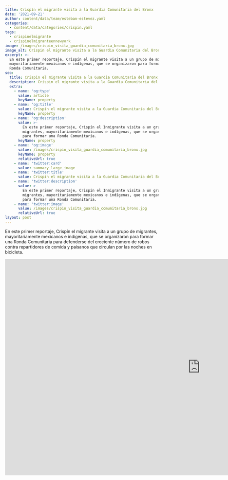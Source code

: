 ```yaml
---
title: Crispín el migrante visita a la Guardia Comunitaria del Bronx
date: '2021-09-21'
author: content/data/team/esteban-estevez.yaml
categories:
  - content/data/categories/crispin.yaml
tags:
  - crispinelmigrante
  - crispinelmigranteennewyork
image: /images/crispin_visita_guardia_comunitaria_bronx.jpg
image_alt: Crispin el migrante visita a la Guardia Comunitaria del Bronx
excerpt: >-
  En este primer reportaje, Crispín el migrante visita a un grupo de migrantes,
  mayoritariamente mexicanos e indígenas, que se organizaron para formar una
  Ronda Comunitaria.
seo:
  title: Crispin el migrante visita a la Guardia Comunitaria del Bronx
  description: Crispin el migrante visita a la Guardia Comunitaria del Bronx
  extra:
    - name: 'og:type'
      value: article
      keyName: property
    - name: 'og:title'
      value: Crispin el migrante visita a la Guardia Comunitaria del Bronx
      keyName: property
    - name: 'og:description'
      value: >-
        En este primer reportaje, Crispín el Inmigrante visita a un grupo de
        migrantes, mayoritariamente mexicanos e indígenas, que se organizaron
        para formar una Ronda Comunitaria.
      keyName: property
    - name: 'og:image'
      value: /images/crispin_visita_guardia_comunitaria_bronx.jpg
      keyName: property
      relativeUrl: true
    - name: 'twitter:card'
      value: summary_large_image
    - name: 'twitter:title'
      value: Crispin el migrante visita a la Guardia Comunitaria del Bronx
    - name: 'twitter:description'
      value: >-
        En este primer reportaje, Crispín el Inmigrante visita a un grupo de
        migrantes, mayoritariamente mexicanos e indígenas, que se organizaron
        para formar una Ronda Comunitaria.
    - name: 'twitter:image'
      value: /images/crispin_visita_guardia_comunitaria_bronx.jpg
      relativeUrl: true
layout: post
---
```


En este primer reportaje, Crispín el migrante visita a un grupo de migrantes, mayoritariamente mexicanos e indígenas, que se organizaron para formar una Ronda Comunitaria para defenderse del creciente número de robos contra repartidores de comida y paisanos que circulan por las noches en bicicleta.

<iframe width="1280" height="712" src="https://www.youtube.com/embed/5E5lIxePYAE" title="YouTube video player" frameborder="0" allow="accelerometer; autoplay; clipboard-write; encrypted-media; gyroscope; picture-in-picture" allowfullscreen></iframe>
